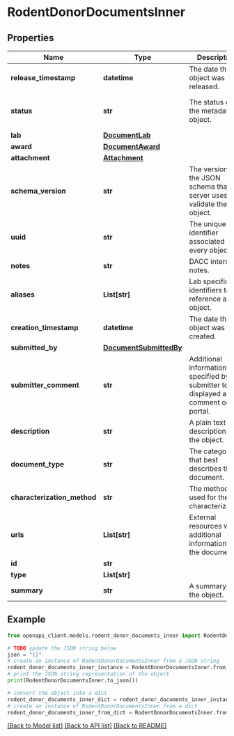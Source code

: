 # RodentDonorDocumentsInner


## Properties

Name | Type | Description | Notes
------------ | ------------- | ------------- | -------------
**release_timestamp** | **datetime** | The date the object was released. | [optional] 
**status** | **str** | The status of the metadata object. | [optional] [default to 'in progress']
**lab** | [**DocumentLab**](DocumentLab.md) |  | [optional] 
**award** | [**DocumentAward**](DocumentAward.md) |  | [optional] 
**attachment** | [**Attachment**](Attachment.md) |  | [optional] 
**schema_version** | **str** | The version of the JSON schema that the server uses to validate the object. | [optional] [default to '4']
**uuid** | **str** | The unique identifier associated with every object. | [optional] 
**notes** | **str** | DACC internal notes. | [optional] 
**aliases** | **List[str]** | Lab specific identifiers to reference an object. | [optional] 
**creation_timestamp** | **datetime** | The date the object was created. | [optional] 
**submitted_by** | [**DocumentSubmittedBy**](DocumentSubmittedBy.md) |  | [optional] 
**submitter_comment** | **str** | Additional information specified by the submitter to be displayed as a comment on the portal. | [optional] 
**description** | **str** | A plain text description of the object. | [optional] 
**document_type** | **str** | The category that best describes the document. | [optional] 
**characterization_method** | **str** | The method used for the characterization. | [optional] 
**urls** | **List[str]** | External resources with additional information to the document. | [optional] 
**id** | **str** |  | [optional] 
**type** | **List[str]** |  | [optional] 
**summary** | **str** | A summary of the object. | [optional] 

## Example

```python
from openapi_client.models.rodent_donor_documents_inner import RodentDonorDocumentsInner

# TODO update the JSON string below
json = "{}"
# create an instance of RodentDonorDocumentsInner from a JSON string
rodent_donor_documents_inner_instance = RodentDonorDocumentsInner.from_json(json)
# print the JSON string representation of the object
print(RodentDonorDocumentsInner.to_json())

# convert the object into a dict
rodent_donor_documents_inner_dict = rodent_donor_documents_inner_instance.to_dict()
# create an instance of RodentDonorDocumentsInner from a dict
rodent_donor_documents_inner_from_dict = RodentDonorDocumentsInner.from_dict(rodent_donor_documents_inner_dict)
```
[[Back to Model list]](../README.md#documentation-for-models) [[Back to API list]](../README.md#documentation-for-api-endpoints) [[Back to README]](../README.md)


